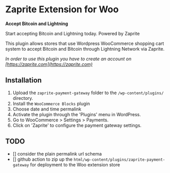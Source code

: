 Zaprite Extension for Woo
=========================

**Accept Bitcoin and Lightning**

Start accepting Bitcoin and Lightning today. Powered by Zaprite

This plugin allows stores that use Wordpress WooCommerce shopping cart system to accept Bitcoin and Bitcoin through Lightning Network via Zaprite.

*In order to use this plugin you have to create an account on [https://zaprite.com](https://zaprite.com)*

## Installation

1. Upload the `zaprite-payment-gateway` folder to the `/wp-content/plugins/` directory.
2. Install the `WooCommerce Blocks` plugin
3. Choose date and time permalink
2. Activate the plugin through the 'Plugins' menu in WordPress.
3. Go to WooCommerce > Settings > Payments.
4. Click on 'Zaprite' to configure the payment gateway settings.

## TODO
- [] consider the plain permalink url schema
- [] github action to zip up the `html/wp-content/plugins/zaprite-payment-gateway` for deployment to the Woo extension store
